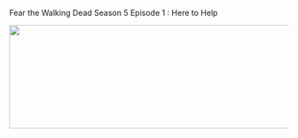 ﻿Fear the Walking Dead Season 5 Episode 1 : Here to Help

<p><a href="https://t.co/lYKbvTyx9r"><img src="http://currencymarket24.com/wp-content/uploads/2019/05/watch-now-live-stream.png" alt="" width="588" height="187" /></a></p>